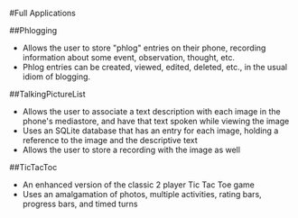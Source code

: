 #Full Applications

##Phlogging
* Allows the user to store "phlog" entries on their phone, recording information about some event, observation, thought, etc.
* Phlog entries can be created, viewed, edited, deleted, etc., in the usual idiom of blogging.


##TalkingPictureList
* Allows the user to associate a text description with each image in the phone's mediastore, and have that text spoken while viewing the image
* Uses an SQLite database that has an entry for each image, holding a reference to the image and the descriptive text
* Allows the user to store a recording with the image as well

##TicTacToc
* An enhanced version of the classic 2 player Tic Tac Toe game
* Uses an amalgamation of photos, multiple activities, rating bars, progress bars, and timed turns
